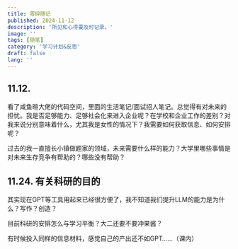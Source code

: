 ```yaml
---
title: 零碎随记
published: 2024-11-12
description: '所见和心得要及时记录。'
image: ''
tags: [随笔]
category: '学习计划&反思'
draft: false 
lang: ''
---
```

## 11.12.

看了咸鱼暄大佬的代码空间，里面的生活笔记/面试招人笔记。总觉得有对未来的担忧。我是否足够能力、足够社会化来进入企业呢？在学校和企业工作的差别？对我来说分别意味着什么，尤其我是女性的情况下？我需要如何获取信息、如何安排呢？

过去的我一直擅长小镇做题家的领域，未来需要什么样的能力？大学里哪些事情是对未来生存竞争有帮助的？哪些没有帮助？

## 11.24. 有关科研的目的

其实现在GPT等工具用起来已经很方便了，我不知道我们提升LLM的能力是为什么？写作？创造？

目前科研的安排怎么与学习平衡？大二还要不要冲果酱？

有时候投入同样的信息材料，感觉自己的产出还不如GPT……（课内）